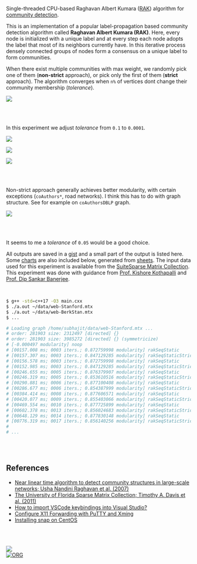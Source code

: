 Single-threaded CPU-based Raghavan Albert Kumara ([RAK]) algorithm for
[community detection].

This is an implementation of a popular label-propagation based community
detection algorithm called **Raghavan Albert Kumara (RAK)**. Here, every node is
initialized with a unique label and at every step each node adopts the label
that most of its neighbors currently have. In this iterative process densely
connected groups of nodes form a consensus on a unique label to form
communities.

When there exist multiple communities with max weight, we randomly pick one of
them (**non-strict** approach), or pick only the first of them (**strict** approach).
The algorithm converges when `n%` of vertices dont change their community
membership (*tolerance*).

[![](https://i.imgur.com/g6Zn58k.png)][sheetp]

<br>
<br>

In this experiment we adjust *tolerance* from `0.1` to `0.0001`.

[![](https://i.imgur.com/gv2JJPn.png)][sheetp]

[![](https://i.imgur.com/smaaCf0.png)][sheetp]

[![](https://i.imgur.com/XzQmY14.png)][sheetp]

<br>
<br>

Non-strict approach generally achieves better modularity, with certain
exceptions (`coAuthors*`, road networks). I think this has to do with graph
structure. See for example on `coAuthorsDBLP` graph.

[![](https://i.imgur.com/YrmCLil.png)][sheetp]

<br>
<br>

It seems to me a *tolerance* of `0.05` would be a good choice.

All outputs are saved in a [gist] and a small part of the output is listed here.
Some [charts] are also included below, generated from [sheets]. The input data
used for this experiment is available from the [SuiteSparse Matrix Collection].
This experiment was done with guidance from [Prof. Kishore Kothapalli] and
[Prof. Dip Sankar Banerjee].


[RAK]: https://arxiv.org/abs/0709.2938
[community detection]: https://en.wikipedia.org/wiki/Community_search
[Prof. Dip Sankar Banerjee]: https://sites.google.com/site/dipsankarban/
[Prof. Kishore Kothapalli]: https://faculty.iiit.ac.in/~kkishore/
[SuiteSparse Matrix Collection]: https://sparse.tamu.edu

<br>

```bash
$ g++ -std=c++17 -O3 main.cxx
$ ./a.out ~/data/web-Stanford.mtx
$ ./a.out ~/data/web-BerkStan.mtx
$ ...

# Loading graph /home/subhajit/data/web-Stanford.mtx ...
# order: 281903 size: 2312497 [directed] {}
# order: 281903 size: 3985272 [directed] {} (symmetricize)
# [-0.000497 modularity] noop
# [00157.008 ms; 0003 iters.; 0.872759998 modularity] rakSeqStatic       {tolerance=1e-01}
# [00157.307 ms; 0003 iters.; 0.847129285 modularity] rakSeqStaticStrict {tolerance=1e-01}
# [00156.578 ms; 0003 iters.; 0.872759998 modularity] rakSeqStatic       {tolerance=5e-02}
# [00152.985 ms; 0003 iters.; 0.847129285 modularity] rakSeqStaticStrict {tolerance=5e-02}
# [00246.655 ms; 0005 iters.; 0.876379907 modularity] rakSeqStatic       {tolerance=1e-02}
# [00246.319 ms; 0005 iters.; 0.853610516 modularity] rakSeqStaticStrict {tolerance=1e-02}
# [00290.881 ms; 0006 iters.; 0.877100408 modularity] rakSeqStatic       {tolerance=5e-03}
# [00286.677 ms; 0006 iters.; 0.854387999 modularity] rakSeqStaticStrict {tolerance=5e-03}
# [00384.414 ms; 0008 iters.; 0.877606571 modularity] rakSeqStatic       {tolerance=1e-03}
# [00420.077 ms; 0009 iters.; 0.855403066 modularity] rakSeqStaticStrict {tolerance=1e-03}
# [00469.554 ms; 0010 iters.; 0.877725899 modularity] rakSeqStatic       {tolerance=5e-04}
# [00602.378 ms; 0013 iters.; 0.856024683 modularity] rakSeqStaticStrict {tolerance=5e-04}
# [00648.129 ms; 0014 iters.; 0.877830148 modularity] rakSeqStatic       {tolerance=1e-04}
# [00776.319 ms; 0017 iters.; 0.856140256 modularity] rakSeqStaticStrict {tolerance=1e-04}
#
# ...
```

<br>
<br>


## References

- [Near linear time algorithm to detect community structures in large-scale networks; Usha Nandini Raghavan et al. (2007)](https://arxiv.org/abs/0709.2938)
- [The University of Florida Sparse Matrix Collection; Timothy A. Davis et al. (2011)](https://doi.org/10.1145/2049662.2049663)
- [How to import VSCode keybindings into Visual Studio?](https://stackoverflow.com/a/62417446/1413259)
- [Configure X11 Forwarding with PuTTY and Xming](https://www.centlinux.com/2019/01/configure-x11-forwarding-putty-xming-windows.html)
- [Installing snap on CentOS](https://snapcraft.io/docs/installing-snap-on-centos)

<br>
<br>


[![](https://i.imgur.com/oIHCg7z.jpg)](https://www.youtube.com/watch?v=N68Lha2Wa6U)<br>
[![ORG](https://img.shields.io/badge/org-puzzlef-green?logo=Org)](https://puzzlef.github.io)


[gist]: https://gist.github.com/wolfram77/0ecfd0796a5fc8ee1c42bcb77b696aec
[charts]: https://imgur.com/a/YHySiIn
[sheets]: https://docs.google.com/spreadsheets/d/1UR7ZCDYA6Ed7Yi66IVpAQujChAiKOUbz2YH6urzQWhw/edit?usp=sharing
[sheetp]: https://docs.google.com/spreadsheets/d/e/2PACX-1vS8-QCUgT6zNRygu6hYNt2rPU2cZXvFr3Mr31OPa3bLOEJ2mEzbwSBOrI-DyyOML_Lc6FiPkbneL-yk/pubhtml
